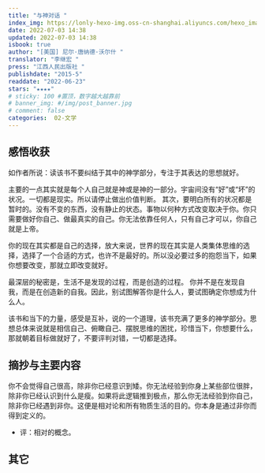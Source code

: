 ```yaml
---
title: "与神对话 "
index_img: https://lonly-hexo-img.oss-cn-shanghai.aliyuncs.com/hexo_images/与神对话_/1656830471201.png
date: 2022-07-03 14:38
updated: 2022-07-03 14:38
isbook: true
author: "[美国] 尼尔·唐纳德·沃尔什 "
translator: "李继宏 "
press: "江西人民出版社 "
publishdate: "2015-5"
readdate: "2022-06-23"
stars: "★★★★" 
# sticky: 100 #置顶，数字越大越靠前
# banner_img: #/img/post_banner.jpg
# comment: false
categories:  02-文学
---
```


## 感悟收获
如作者所说：读该书不要纠结于其中的神学部分，专注于其表达的思想就好。

主要的一点其实就是每个人自己就是神或是神的一部分。宇宙间没有“好”或“坏”的状况。一切都是现实。所以请停止做出价值判断。 其次，要明白所有的状况都是暂时的。没有不变的东西，没有静止的状态。事物以何种方式改变取决于你。你只需要做好你自己、做最真实的自己。你无法依靠任何人，只有自己才可以，你自己就是上帝。

你的现在其实都是自己的选择，放大来说，世界的现在其实是人类集体思维的选择，选择了一个合适的方式，也许不是最好的。所以没必要过多的抱怨当下，如果你想要改变，那就立即改变就好。

最深层的秘密是，生活不是发现的过程，而是创造的过程。 你并不是在发现自我，而是在创造新的自我。因此，别试图解答你是什么人，要试图确定你想成为什么人。

该书和当下的力量，感受是互补，说的一个道理，该书充满了更多的神学部分。思想总体来说就是相信自己、俯瞰自己、摆脱思维的困扰，珍惜当下，你想要什么，那就朝着目标做就好了，不要评判对错，一切都是选择。

<!--more-->


## 摘抄与主要内容

你不会觉得自己很高，除非你已经意识到矮。你无法经验到你身上某些部位很胖，除非你已经认识到什么是瘦。如果将此逻辑推到极点，那么你无法经验到你自己，除非你已经遇到非你。这便是相对论和所有物质生活的目的。你本身是通过非你而得到定义的。
- 评：相对的概念。


## 其它

